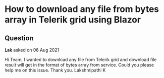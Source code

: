 # How to download any file from bytes array in Telerik grid using Blazor

## Question

**Lak** asked on 06 Aug 2021

Hi Team, I wanted to download any file from Telerik grid and download file result will get in the format of bytes array from service. Could you please help me on this issue. Thank you. Lakshmipathi K

